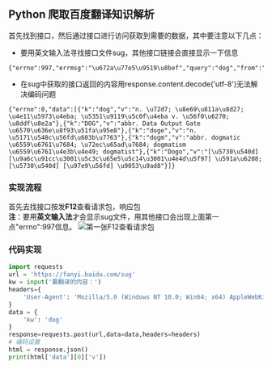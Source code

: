 ## Python 爬取百度翻译知识解析

首先找到接口，然后通过接口进行访问获取到需要的数据，其中要注意以下几点：

* 要用英文输入法寻找接口文件sug，其他接口链接会直接显示一下信息

```
{"errno":997,"errmsg":"\u672a\u77e5\u9519\u8bef","query":"dog","from":"zh","to":"en","error":997}
```

* 在sug中获取的接口返回的内容用response.content.decode('utf-8')无法解决编码问题

```
{"errno":0,"data":[{"k":"dog","v":"n. \u72d7; \u8e69\u811a\u8d27; \u4e11\u5973\u4eba; \u5351\u9119\u5c0f\u4eba v. \u56f0\u6270; \u8ddf\u8e2a"},{"k":"DOG","v":"abbr. Data Output Gate \u6570\u636e\u8f93\u51fa\u95e8"},{"k":"doge","v":"n. \u5171\u548c\u56fd\u603b\u7763"},{"k":"dogm","v":"abbr. dogmatic \u6559\u6761\u7684; \u72ec\u65ad\u7684; dogmatism \u6559\u6761\u4e3b\u4e49; dogmatist"},{"k":"Dogo","v":"[\u5730\u540d] [\u9a6c\u91cc\u3001\u5c3c\u65e5\u5c14\u3001\u4e4d\u5f97] \u591a\u6208; [\u5730\u540d] [\u97e9\u56fd] \u9053\u9ad8"}]}
```

### 实现流程

首先去找接口按发**F12**查看请求包，响应包  
**注**：要用**英文输入法**才会显示sug文件，用其他接口会出现上面第一点"errno":997信息。
![第一张F12查看请求包](E:\daima\爬虫\博客\图片\1655019967643.jpg)

### 代码实现
```python
import requests
url = 'https://fanyi.baidu.com/sug'
kw = input('要翻译的内容：')
headers={
    'User-Agent': 'Mozilla/5.0 (Windows NT 10.0; Win64; x64) AppleWebKit/537.36 (KHTML, like Gecko) Chrome/101.0.0.0 Safari/537.36'
}
data = {
    'kw': 'dog'
}
response=requests.post(url,data=data,headers=headers)
# 编码设置
html = response.json()
print(html['data'][0]['v'])
```